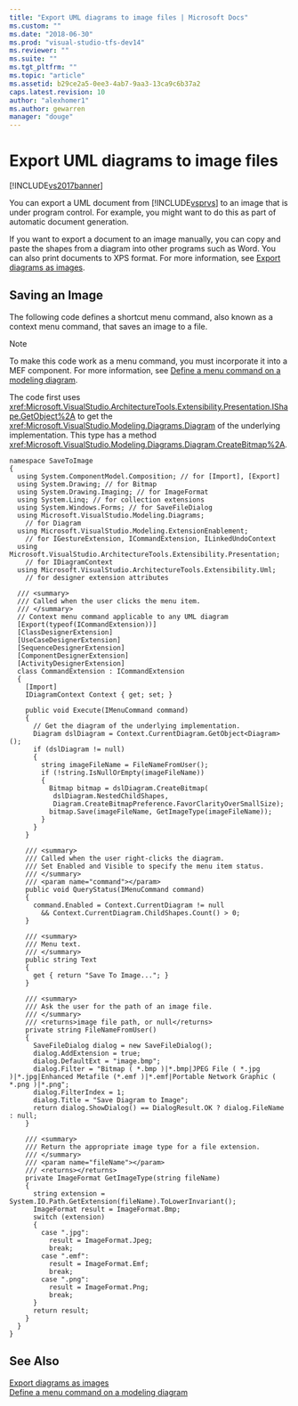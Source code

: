 ```yaml
---
title: "Export UML diagrams to image files | Microsoft Docs"
ms.custom: ""
ms.date: "2018-06-30"
ms.prod: "visual-studio-tfs-dev14"
ms.reviewer: ""
ms.suite: ""
ms.tgt_pltfrm: ""
ms.topic: "article"
ms.assetid: b29ce2a5-0ee3-4ab7-9aa3-13ca9c6b37a2
caps.latest.revision: 10
author: "alexhomer1"
ms.author: gewarren
manager: "douge"
---
```

# Export UML diagrams to image files
[!INCLUDE[vs2017banner](../includes/vs2017banner.md)]

You can export a UML document from [!INCLUDE[vsprvs](../includes/vsprvs-md.md)] to an image that is under program control. For example, you might want to do this as part of automatic document generation.  
  
 If you want to export a document to an image manually, you can copy and paste the shapes from a diagram into other programs such as Word. You can also print documents to XPS format. For more information, see [Export diagrams as images](../modeling/export-diagrams-as-images.md).  
  
## Saving an Image  
 The following code defines a shortcut menu command, also known as a context menu command, that saves an image to a file.  
  
> [!NOTE]
>  To make this code work as a menu command, you must incorporate it into a MEF component. For more information, see [Define a menu command on a modeling diagram](../modeling/define-a-menu-command-on-a-modeling-diagram.md).  
  
 The code first uses <xref:Microsoft.VisualStudio.ArchitectureTools.Extensibility.Presentation.IShape.GetObject%2A> to get the <xref:Microsoft.VisualStudio.Modeling.Diagrams.Diagram> of the underlying implementation. This type has a method <xref:Microsoft.VisualStudio.Modeling.Diagrams.Diagram.CreateBitmap%2A>.  
  
```  
namespace SaveToImage  
{  
  using System.ComponentModel.Composition; // for [Import], [Export]  
  using System.Drawing; // for Bitmap  
  using System.Drawing.Imaging; // for ImageFormat  
  using System.Linq; // for collection extensions  
  using System.Windows.Forms; // for SaveFileDialog  
  using Microsoft.VisualStudio.Modeling.Diagrams;  
    // for Diagram  
  using Microsoft.VisualStudio.Modeling.ExtensionEnablement;  
    // for IGestureExtension, ICommandExtension, ILinkedUndoContext  
  using Microsoft.VisualStudio.ArchitectureTools.Extensibility.Presentation;  
    // for IDiagramContext  
  using Microsoft.VisualStudio.ArchitectureTools.Extensibility.Uml;  
    // for designer extension attributes  
  
  /// <summary>  
  /// Called when the user clicks the menu item.  
  /// </summary>  
  // Context menu command applicable to any UML diagram   
  [Export(typeof(ICommandExtension))]  
  [ClassDesignerExtension]  
  [UseCaseDesignerExtension]  
  [SequenceDesignerExtension]  
  [ComponentDesignerExtension]  
  [ActivityDesignerExtension]  
  class CommandExtension : ICommandExtension  
  {  
    [Import]  
    IDiagramContext Context { get; set; }  
  
    public void Execute(IMenuCommand command)  
    {  
      // Get the diagram of the underlying implementation.  
      Diagram dslDiagram = Context.CurrentDiagram.GetObject<Diagram>();  
      if (dslDiagram != null)  
      {  
        string imageFileName = FileNameFromUser();  
        if (!string.IsNullOrEmpty(imageFileName))  
        {  
          Bitmap bitmap = dslDiagram.CreateBitmap(  
           dslDiagram.NestedChildShapes,  
           Diagram.CreateBitmapPreference.FavorClarityOverSmallSize);  
          bitmap.Save(imageFileName, GetImageType(imageFileName));  
        }  
      }  
    }  
  
    /// <summary>  
    /// Called when the user right-clicks the diagram.  
    /// Set Enabled and Visible to specify the menu item status.  
    /// </summary>  
    /// <param name="command"></param>  
    public void QueryStatus(IMenuCommand command)  
    {  
      command.Enabled = Context.CurrentDiagram != null   
        && Context.CurrentDiagram.ChildShapes.Count() > 0;  
    }  
  
    /// <summary>  
    /// Menu text.  
    /// </summary>  
    public string Text  
    {  
      get { return "Save To Image..."; }  
    }  
  
    /// <summary>  
    /// Ask the user for the path of an image file.  
    /// </summary>  
    /// <returns>image file path, or null</returns>  
    private string FileNameFromUser()  
    {  
      SaveFileDialog dialog = new SaveFileDialog();  
      dialog.AddExtension = true;  
      dialog.DefaultExt = "image.bmp";  
      dialog.Filter = "Bitmap ( *.bmp )|*.bmp|JPEG File ( *.jpg )|*.jpg|Enhanced Metafile (*.emf )|*.emf|Portable Network Graphic ( *.png )|*.png";  
      dialog.FilterIndex = 1;  
      dialog.Title = "Save Diagram to Image";  
      return dialog.ShowDialog() == DialogResult.OK ? dialog.FileName : null;  
    }  
  
    /// <summary>  
    /// Return the appropriate image type for a file extension.  
    /// </summary>  
    /// <param name="fileName"></param>  
    /// <returns></returns>  
    private ImageFormat GetImageType(string fileName)  
    {  
      string extension = System.IO.Path.GetExtension(fileName).ToLowerInvariant();  
      ImageFormat result = ImageFormat.Bmp;  
      switch (extension)  
      {  
        case ".jpg":  
          result = ImageFormat.Jpeg;  
          break;  
        case ".emf":  
          result = ImageFormat.Emf;  
          break;  
        case ".png":  
          result = ImageFormat.Png;  
          break;  
      }  
      return result;  
    }  
  }  
}  
```  
  
## See Also  
 [Export diagrams as images](../modeling/export-diagrams-as-images.md)   
 [Define a menu command on a modeling diagram](../modeling/define-a-menu-command-on-a-modeling-diagram.md)



